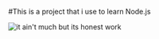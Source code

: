 #This is a project that i use to learn Node.js

![it ain't much but its honest work]("honest_work.png")